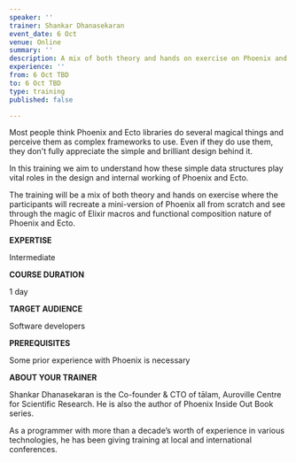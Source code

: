 ```yaml
---
speaker: ''
trainer: Shankar Dhanasekaran
event_date: 6 Oct
venue: Online
summary: ''
description: A mix of both theory and hands on exercise on Phoenix and Ecto libraries.
experience: ''
from: 6 Oct TBD
to: 6 Oct TBD
type: training
published: false

---
```

Most people think Phoenix and Ecto libraries do several magical things and perceive them as complex frameworks to use. Even if they do use them, they don't fully appreciate the simple and brilliant design behind it.

In this training we aim to understand how these simple data structures play vital roles in the design and internal working of Phoenix and Ecto.

The training will be a mix of both theory and hands on exercise where the participants will recreate a mini-version of Phoenix all from scratch and see through the magic of Elixir macros and functional composition nature of Phoenix and Ecto.

**EXPERTISE**

Intermediate

**COURSE DURATION**

1 day

**TARGET AUDIENCE**

Software developers

**PREREQUISITES**

Some prior experience with Phoenix is necessary

**ABOUT YOUR TRAINER**

Shankar Dhanasekaran is the Co-founder & CTO of tālam, Auroville Centre for Scientific Research. He is also the author of Phoenix Inside Out Book series.

As a programmer with more than a decade’s worth of experience in various technologies, he has been giving training at local and international conferences.